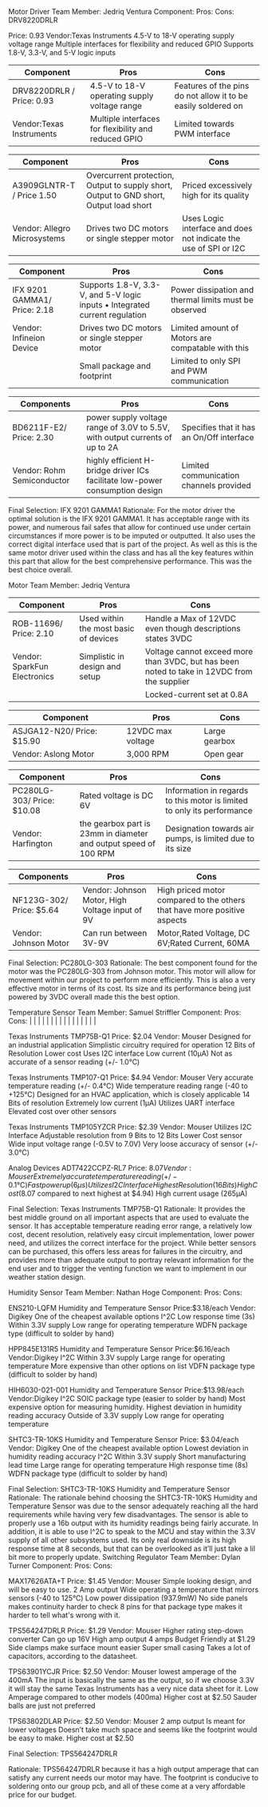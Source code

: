 Motor Driver
Team Member: Jedriq Ventura
Component:
Pros:
Cons:
DRV8220DRLR

Price: 0.93
Vendor:Texas Instruments
4.5-V to 18-V operating supply voltage range
Multiple interfaces for flexibility and reduced GPIO
Supports 1.8-V, 3.3-V, and 5-V logic inputs

| Component     | Pros                                                                                  | Cons                                                       |
| ------------- | --------------------------------------------------------------------------------------|---------------------------------------------------------   |
| DRV8220DRLR / Price: 0.93  | 4.5-V to 18-V operating supply voltage range                           | Features of the pins do not allow it to be easily soldered on|
|Vendor:Texas Instruments   | Multiple interfaces for flexibility and reduced GPIO                                  |Limited towards PWM interface                   |




| Component     | Pros                                                                                  | Cons                                                       |
| ------------- | --------------------------------------------------------------------------------------|---------------------------------------------------------   |
| A3909GLNTR-T / Price 1.50 | Overcurrent protection, Output to supply short, Output to GND short, Output load short|Priced excessively high for its quality         |
| Vendor: Allegro Microsystems  | Drives two DC motors or single stepper motor       |Uses Logic interface and does not indicate the use of SPI or I2C               |




|Component   |Pros                                                                                       |Cons
|------------|-------------------------------------------------------------------------------------------|------------------------------------------------------------|
|IFX 9201 GAMMA1/ Price: 2.18|Supports 1.8-V, 3.3-V, and 5-V logic inputs • Integrated current regulation|Power dissipation and thermal limits must be observed|
|Vendor: Infineion Device|Drives two DC motors or single stepper motor|Limited amount of Motors are compatable with this|                             
|            |Small package and footprint    |Limited to only SPI and PWM communication                                 |


|Components |Pros |Cons |
|---------------------------------|-----------------------------------------------|------------------------------------------------------------------------------|
|BD6211F-E2/ Price: 2.30 |power supply voltage range of 3.0V to 5.5V, with output currents of up to 2A |Specifies that it has an On/Off interface |
|Vendor: Rohm Semiconductor |highly efficient H-bridge driver ICs facilitate low-power consumption design |Limited communication channels provided |


Final Selection: IFX 9201 GAMMA1
Rationale: For the motor driver the optimal solution is the IFX 9201 GAMMA1. It has acceptable range with its power, and numerous fail safes that allow for continued use under certain circumstances if more power is to be imputed or outputted. It also uses the correct digital interface used that is part of the project. As well as this is the same motor driver used within the class and has all the key features within this part that allow for the best comprehensive performance. This was the best choice overall. 





Motor
Team Member: Jedriq Ventura

|Component  |Pros |Cons |
|-- |-- |-- |
|ROB-11696/ Price: 2.10|Used within the most basic of devices |Handle a Max of 12VDC even though descriptions states 3VDC                                 |
|Vendor: SparkFun Electronics|Simplistic in design and setup |Voltage cannot exceed more than 3VDC, but has been noted to take in 12VDC from the supplier |
|                            |                               |Locked-current set at 0.8A                                                                  |



|Component |Pros|Cons|
|-- |-- |-- |
|ASJGA12-N20/ Price: $15.90 |12VDC max voltage |Large gearbox                                                                                                 |
|Vendor: Aslong Motor       |3,000 RPM         |Open gear                                                                                                     |




|Component |Pros |Cons |
|-- |-- |-- |
|PC280LG-303/ Price: $10.08 |Rated voltage is DC 6V |Information in regards to this motor is limited to only its performance |
|Vendor: Harfington |the gearbox part is 23mm in diameter and output speed of 100 RPM |Designation towards air pumps, is limited due to its size |



|Components |Pros |Cons |
|-- |-- |-- |
|NF123G-302/ Price: $5.64|Vendor: Johnson Motor, High Voltage input of 9V  |High priced motor compared to the others that have more positive aspects |
|Vendor: Johnson Motor |Can run between 3V-9V |Motor,Rated Voltage, DC 6V;Rated Current,  60MA |




Final Selection: PC280LG-303
Rationale: The best component found for the motor was the PC280LG-303 from Johnson motor. This motor will allow for movement within our project to perform more efficiently. This is also a very effective motor in terms of its cost. Its size and its performance being just powered by 3VDC overall made this the best option.


Temperature Sensor
Team Member: Samuel Striffler
Component:
Pros:
Cons:
| | | |
| | | |
| | | |
| | | |

Texas Instruments TMP75B-Q1
Price: $2.04
Vendor: Mouser
Designed for an industrial application
Simplistic circuitry required for operation
12 Bits of Resolution
Lower cost
Uses I2C interface
Low current (10µA)
Not as accurate of a sensor reading (+/- 1.0℃)

Texas Instruments
TMP107-Q1
Price: $4.94
Vendor: Mouser
Very accurate temperature reading (+/- 0.4℃)
Wide temperature reading range (-40 to +125℃)
Designed for an HVAC application, which is closely applicable
14 Bits of resolution
Extremely low current (1µA)
Utilizes UART interface
Elevated cost over other sensors

Texas Instruments
TMP105YZCR
Price: $2.39
Vendor: Mouser
Utilizes I2C Interface
Adjustable resolution from 9 Bits to 12 Bits
Lower Cost sensor
Wide input voltage range (-0.5V to 7.0V)
Very loose accuracy of sensor (+/- 3.0℃)


Analog Devices
ADT7422CCPZ-RL7
Price: $8.07
Vendor: Mouser
Extremely accurate temperature reading (+/- 0.1℃)
Fast power up (6µs)
Utilizes I2C Interface
Highest Resolution (16 Bits)
High Cost ($8.07 compared to next highest at $4.94)
High current usage (265µA)


Final Selection: Texas Instruments TMP75B-Q1
Rationale: It provides the best middle ground on all important aspects that are used to evaluate the sensor. It has acceptable temperature reading error range, a relatively low cost, decent resolution, relatively easy circuit implementation, lower power need, and utilizes the correct interface for the project. While better sensors can be purchased, this offers less areas for failures in the circuitry, and provides more than adequate output to portray relevant information for the end user and to trigger the venting function we want to implement in our weather station design. 

Humidity Sensor
Team Member: Nathan Hoge
Component:
Pros:
Cons:

ENS210-LQFM Humidity and Temperature Sensor
Price:$3.18/each
Vendor: Digikey
One of the cheapest available options
I^2C
Low response time (3s)
Within 3.3V supply
Low range for operating temperature
WDFN package type (difficult to solder by hand)

HPP845E131R5 Humidity and Temperature Sensor
Price:$6.16/each
Vendor:Digikey
I^2C
Within 3.3V supply
Large range for operating temperature
More expensive than other options on list
VDFN package type (difficult to solder by hand)

HIH6030-021-001 Humidity and Temperature Sensor
Price:$13.98/each
Vendor:Digikey
I^2C
SOIC package type (easier to solder by hand)
Most expensive option for measuring humidity.
Highest deviation in humidity reading accuracy
Outside of 3.3V supply
Low range for operating temperature

SHTC3-TR-10KS Humidity and Temperature Sensor
Price: $3.04/each
Vendor: Digikey
One of the cheapest available option
Lowest deviation in humidity reading accuracy
I^2C
Within 3.3V supply
Short manufacturing lead time
Large range for operating temperature
High response time (8s)
WDFN package type (difficult to solder by hand)


Final Selection: SHTC3-TR-10KS Humidity and Temperature Sensor
Rationale: The rationale behind choosing the SHTC3-TR-10KS Humidity and Temperature Sensor was due to the sensor adequately reaching all the hard requirements while having very few disadvantages. The sensor is able to properly use a 16b output with its humidity readings being fairly accurate. In addition, it is able to use I^2C to speak to the MCU and stay within the 3.3V supply of all other subsystems used. Its only real downside is its high response time at 8 seconds, but that can be overlooked as it’ll just take a lil bit more to properly update.
Switching Regulator
Team Member: Dylan Turner
Component:
Pros:
Cons:

MAX17626ATA+T
Price: $1.45
Vendor: Mouser
Simple looking design, and will be easy to use.
2 Amp output 
Wide operating a temperature that mirrors sensors (-40 to 125℃)
Low power dissipation (937.9mW)
No side panels makes continuity harder to check
8 pins for that package type makes it harder to tell what's wrong with it.


TPS564247DRLR
Price: $1.29 
Vendor: Mouser
Higher rating step-down converter
Can go up 16V 
High amp output 4 amps
Budget Friendly at $1.29
Side clamps make surface mount easier
Super small casing 
Takes a lot of capacitors, according to the datasheet.




TPS63901YCJR
Price: $2.50
Vendor: Mouser
lowest amperage of the 400mA 
The input is basically the same as the output, so if we choose 3.3V it will stay the same
Texas Instruments has a very nice data sheet for it.
Low Amperage compared to other models (400ma)
Higher cost at $2.50
Sauder balls are just not preferred 

TPS63802DLAR
Price: $2.50
Vendor: Mouser
2 amp output
Is meant for lower voltages 
Doesn’t take much space and seems like the footprint would be easy to make.
Higher cost at $2.50

Final Selection: TPS564247DRLR

Rationale: TPS564247DRLR because it has a high output amperage that can satisfy any current needs our motor may have. The footprint is conducive to soldering onto our group pcb, and all of these come at a very affordable price for our budget.

